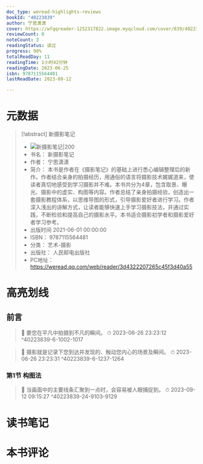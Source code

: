 ```yaml
---
doc_type: weread-highlights-reviews
bookId: "40223839"
author: 宁思潇潇
cover: https://wfqqreader-1252317822.image.myqcloud.com/cover/839/40223839/t7_40223839.jpg
reviewCount: 0
noteCount: 3
readingStatus: 读过
progress: 90%
totalReadDay: 11
readingTime: 1小时42分钟
readingDate: 2023-06-25
isbn: 9787115564481
lastReadDate: 2023-09-12

---
```

# 元数据
> [!abstract] 新摄影笔记
> - ![ 新摄影笔记|200](https://wfqqreader-1252317822.image.myqcloud.com/cover/839/40223839/t7_40223839.jpg)
> - 书名： 新摄影笔记
> - 作者： 宁思潇潇
> - 简介： 本书是作者在《摄影笔记》的基础上进行悉心编辑整理后的新作。作者结合亲身的拍摄经历，用通俗的语言将摄影技术娓娓道来，使读者真切地感受到学习摄影并不难。本书共分为4章，包含取景、曝光、摄影中的虚实、构图等内容。作者总结了亲身拍摄经验，创造出一套摄影教程体系，以思维导图的形式，引导摄影爱好者进行学习。作者深入浅出的讲解方式，让读者能够快速上手学习摄影技法，并通过实践，不断检验和提高自己的摄影水平。本书适合摄影初学者和摄影爱好者学习参考。
> - 出版时间 2021-06-01 00:00:00
> - ISBN： 9787115564481
> - 分类： 艺术-摄影
> - 出版社： 人民邮电出版社
> - PC地址：https://weread.qq.com/web/reader/3d4322207265c45f3d40a55

# 高亮划线

## 前言

> 📌 要您在平凡中拍摄到不凡的瞬间。 
> ⏱ 2023-06-26 23:23:12 ^40223839-6-1002-1017

> 📌 摄影就是记录下您到达并发现的、触动您内心的场景及瞬间。 
> ⏱ 2023-06-26 23:23:31 ^40223839-6-1237-1264

### 第1节 构图法

> 📌 当画面中的主要线条汇聚到一点时，会容易被人眼捕捉到。 
> ⏱ 2023-09-12 09:15:27 ^40223839-24-9103-9129

# 读书笔记

# 本书评论
